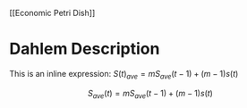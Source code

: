 [[Economic Petri Dish]]
# Dahlem Description

This is an inline expression: $S(t)_{ave}=mS_{ave}(t-1)+(m-1)s(t)$

$$S_{ave}(t)=mS_{ave}(t-1)+(m-1)s(t)$$


